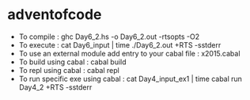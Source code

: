 # adventofcode

- To compile : ghc Day6_2.hs -o Day6_2.out -rtsopts -O2
- To execute : cat Day6_input | time ./Day6_2.out +RTS -sstderr
- To use an external module add entry to your cabal file : x2015.cabal
- To build using cabal : cabal build
- To repl using cabal : cabal repl
- To run specific exe using cabal : cat Day4_input_ex1 | time cabal run Day4_2 +RTS -sstderr